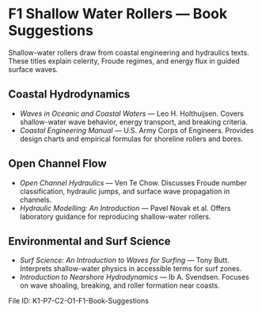 # F1 Shallow Water Rollers — Book Suggestions

Shallow-water rollers draw from coastal engineering and hydraulics texts. These titles explain celerity, Froude regimes, and energy flux in guided surface waves.

## Coastal Hydrodynamics
- *Waves in Oceanic and Coastal Waters* — Leo H. Holthuijsen. Covers shallow-water wave behavior, energy transport, and breaking criteria.
- *Coastal Engineering Manual* — U.S. Army Corps of Engineers. Provides design charts and empirical formulas for shoreline rollers and bores.

## Open Channel Flow
- *Open Channel Hydraulics* — Ven Te Chow. Discusses Froude number classification, hydraulic jumps, and surface wave propagation in channels.
- *Hydraulic Modelling: An Introduction* — Pavel Novak et al. Offers laboratory guidance for reproducing shallow-water rollers.

## Environmental and Surf Science
- *Surf Science: An Introduction to Waves for Surfing* — Tony Butt. Interprets shallow-water physics in accessible terms for surf zones.
- *Introduction to Nearshore Hydrodynamics* — Ib A. Svendsen. Focuses on wave shoaling, breaking, and roller formation near coasts.

File ID: K1-P7-C2-O1-F1-Book-Suggestions
